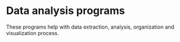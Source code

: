 # Data analysis programs
These programs help with data extraction, analysis, organization and visualization process.

